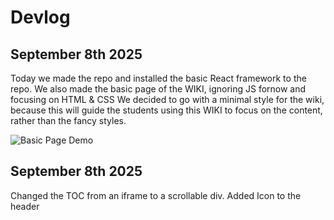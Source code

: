 # Devlog

## September 8th 2025
Today we made the repo and installed the basic React framework to the repo.
We also made the basic page of the WIKI, ignoring JS fornow and focusing on HTML & CSS
We decided to go with a minimal style for the wiki, because this will guide the students using this WIKI to focus on the content, rather than the fancy styles.

![Basic Page Demo](/assets/dev/#1_Basic_Page_Demo.jpeg, "Page Demo")

## September 8th 2025
Changed the TOC from an iframe to a scrollable div.
Added Icon to the header